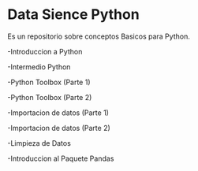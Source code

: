 # Data Sience Python

Es un repositorio sobre conceptos Basicos para Python.

-Introduccion a Python

-Intermedio Python

-Python Toolbox (Parte 1)

-Python Toolbox (Parte 2)

-Importacion de datos (Parte 1)

-Importacion de datos (Parte 2)

-Limpieza de Datos

-Introduccion al Paquete Pandas

